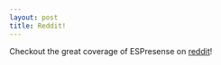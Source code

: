 ```yaml
---
layout: post
title: Reddit!
---
```


Checkout the great coverage of ESPresense on [reddit](https://www.reddit.com/r/homeassistant/comments/pjp0i0/espresense_for_room_detection_has_been_pretty/)!

